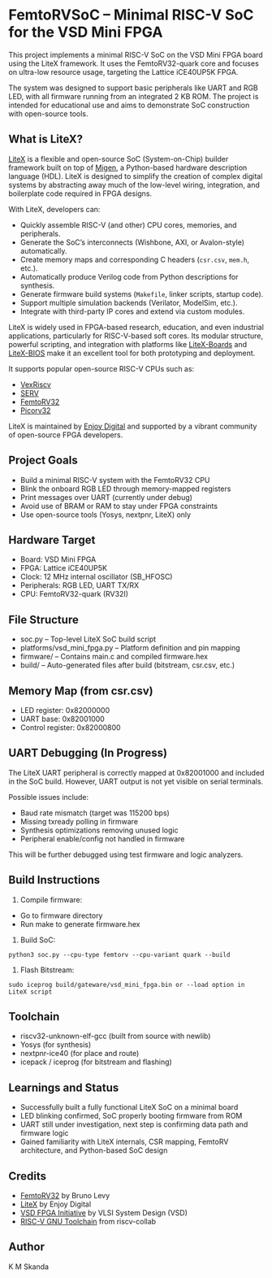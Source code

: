 # FemtoRVSoC – Minimal RISC-V SoC for the VSD Mini FPGA

This project implements a minimal RISC-V SoC on the VSD Mini FPGA board using the LiteX framework. It uses the FemtoRV32-quark core and focuses on ultra-low resource usage, targeting the Lattice iCE40UP5K FPGA.

The system was designed to support basic peripherals like UART and RGB LED, with all firmware running from an integrated 2 KB ROM. The project is intended for educational use and aims to demonstrate SoC construction with open-source tools.
## What is LiteX?

[LiteX](https://github.com/enjoy-digital/litex) is a flexible and open-source SoC (System-on-Chip) builder framework built on top of [Migen](https://github.com/m-labs/migen), a Python-based hardware description language (HDL). LiteX is designed to simplify the creation of complex digital systems by abstracting away much of the low-level wiring, integration, and boilerplate code required in FPGA designs.

With LiteX, developers can:

- Quickly assemble RISC-V (and other) CPU cores, memories, and peripherals.
- Generate the SoC’s interconnects (Wishbone, AXI, or Avalon-style) automatically.
- Create memory maps and corresponding C headers (`csr.csv`, `mem.h`, etc.).
- Automatically produce Verilog code from Python descriptions for synthesis.
- Generate firmware build systems (`Makefile`, linker scripts, startup code).
- Support multiple simulation backends (Verilator, ModelSim, etc.).
- Integrate with third-party IP cores and extend via custom modules.

LiteX is widely used in FPGA-based research, education, and even industrial applications, particularly for RISC-V-based soft cores. Its modular structure, powerful scripting, and integration with platforms like [LiteX-Boards](https://github.com/litex-hub/litex-boards) and [LiteX-BIOS](https://github.com/enjoy-digital/litex/wiki/LiteX-BIOS) make it an excellent tool for both prototyping and deployment.

It supports popular open-source RISC-V CPUs such as:

- [VexRiscv](https://github.com/SpinalHDL/VexRiscv)
- [SERV](https://github.com/olofk/serv)
- [FemtoRV32](https://github.com/BrunoLevy/femtorv32)
- [Picorv32](https://github.com/cliffordwolf/picorv32)

LiteX is maintained by [Enjoy Digital](https://enjoy-digital.fr) and supported by a vibrant community of open-source FPGA developers.


## Project Goals

* Build a minimal RISC-V system with the FemtoRV32 CPU
* Blink the onboard RGB LED through memory-mapped registers
* Print messages over UART (currently under debug)
* Avoid use of BRAM or RAM to stay under FPGA constraints
* Use open-source tools (Yosys, nextpnr, LiteX) only


## Hardware Target

* Board: VSD Mini FPGA
* FPGA: Lattice iCE40UP5K
* Clock: 12 MHz internal oscillator (SB_HFOSC)
* Peripherals: RGB LED, UART TX/RX
* CPU: FemtoRV32-quark (RV32I)


## File Structure

* soc.py – Top-level LiteX SoC build script
* platforms/vsd_mini_fpga.py – Platform definition and pin mapping
* firmware/ – Contains main.c and compiled firmware.hex
* build/ – Auto-generated files after build (bitstream, csr.csv, etc.)


## Memory Map (from csr.csv)

* LED register: 0x82000000
* UART base: 0x82001000
* Control register: 0x82000800



## UART Debugging (In Progress)

The LiteX UART peripheral is correctly mapped at 0x82001000 and included in the SoC build. However, UART output is not yet visible on serial terminals.

Possible issues include:

* Baud rate mismatch (target was 115200 bps)
* Missing txready polling in firmware
* Synthesis optimizations removing unused logic
* Peripheral enable/config not handled in firmware


This will be further debugged using test firmware and logic analyzers.

## Build Instructions

1. Compile firmware:


* Go to firmware directory
* Run make to generate firmware.hex


1. Build SoC:

~~~
python3 soc.py --cpu-type femtorv --cpu-variant quark --build
~~~
1. Flash Bitstream:

~~~
sudo iceprog build/gateware/vsd_mini_fpga.bin or --load option in LiteX script
~~~

## Toolchain

* riscv32-unknown-elf-gcc (built from source with newlib)
* Yosys (for synthesis)
* nextpnr-ice40 (for place and route)
* icepack / iceprog (for bitstream and flashing)


## Learnings and Status

* Successfully built a fully functional LiteX SoC on a minimal board
* LED blinking confirmed, SoC properly booting firmware from ROM
* UART still under investigation, next step is confirming data path and firmware logic
* Gained familiarity with LiteX internals, CSR mapping, FemtoRV architecture, and Python-based SoC design


## Credits

- [FemtoRV32](https://github.com/BrunoLevy/femtorv32) by Bruno Levy  
- [LiteX](https://github.com/enjoy-digital/litex) by Enjoy Digital  
- [VSD FPGA Initiative](https://github.com/vsdip/vsdfpga_labs) by VLSI System Design (VSD)  
- [RISC-V GNU Toolchain](https://github.com/riscv-collab/riscv-gnu-toolchain) from riscv-collab  



## Author

K M Skanda
